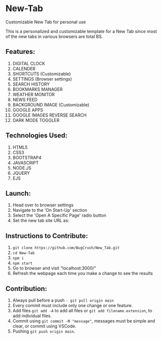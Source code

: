 # New-Tab
Customizable New Tab for personal use

This is a personalized and customizable template for a New Tab since most of the new tabs in various browsers are total BS.

## Features:
  1. DIGITAL CLOCK
  2. CALENDER
  3. SHORTCUTS (Customizable)
  4. SETTINGS (Browser settings)
  5. SEARCH HISTORY 
  6. BOOKMARKS MANAGER
  7. WEATHER MONITOR
  8. NEWS FEED
  9. BACKGROUND IMAGE (Customizable)
  10. GOOGLE APPS
  11. GOOGLE IMAGES REVERSE SEARCH
  12. DARK MODE TOGGLER
  
  
## Technologies Used:
  1. HTML5
  2. CSS3
  3. BOOTSTRAP4
  4. JAVASCRIPT
  5. NODE.JS
  6. JQUERY
  7. EJS
  
  
## Launch:
  1. Head over to browser settings
  2. Navigate to the 'On Start-Up' section
  3. Select the 'Open A Specific Page' radio button
  4. Set the new tab site URL as: 
  
  
## Instructions to Contribute:
  1. ```git clone https://github.com/BugCrush/New_Tab.git```
  2. ```cd New-Tab```
  3. ```npm i```
  4. ```npm start```
  5. Go to browser and visit "localhost:3000/"
  6. Refresh the webpage each time you make a change to see the results
 
 
## Contribution:
  1. Always pull before a push ```- git pull origin main```
  2. Every commit must include only one change or one feature.
  3. Add files ```git add -A``` to add all files or ```git add filename.extension```, to add individual files.
  4. Commit using ```git commit -M "message"```, messages must be simple and clear, or commit using VSCode.
  5. Pushing ```git push origin main```.
